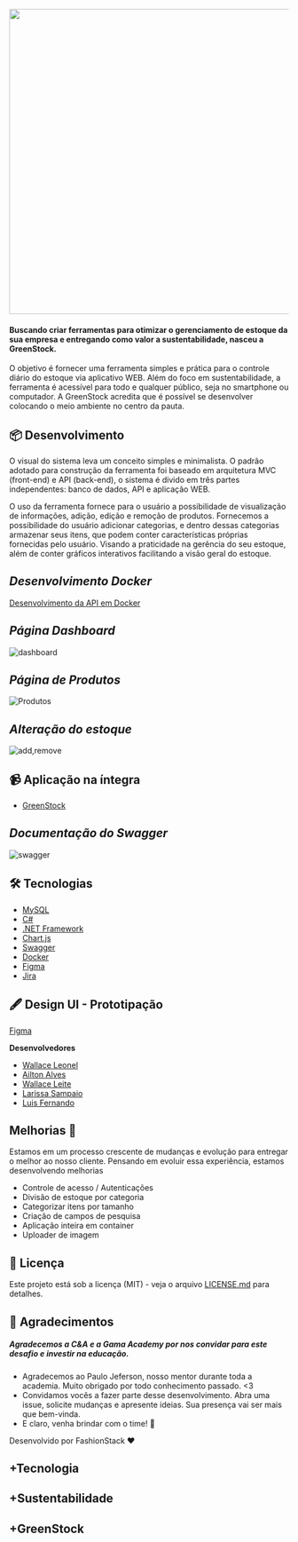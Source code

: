 <p align="center">
  <img width="550" src="https://i.imgur.com/rKG8yfk.png">
</p>


#### Buscando criar ferramentas para otimizar o gerenciamento de estoque da sua empresa e entregando como valor a sustentabilidade, nasceu a GreenStock.


<p> 
 O objetivo é fornecer uma ferramenta simples e prática para o controle diário do estoque via aplicativo WEB. Além do foco em sustentabilidade, a ferramenta é acessível para todo e qualquer público, seja no smartphone ou computador. A GreenStock acredita que é possível se desenvolver colocando o meio ambiente no centro da pauta.
</p>

## 📦 Desenvolvimento

<p>
 O visual do sistema leva um conceito simples e minimalista. O padrão adotado para construção da ferramenta foi baseado em arquitetura MVC (front-end) e API (back-end), o sistema é divido em três partes independentes: banco de dados, API e aplicação WEB.
</p>

<p>
 O uso da ferramenta fornece para o usuário a possibilidade de visualização de informações, adição, edição e remoção de produtos. Fornecemos a possibilidade do usuário adicionar categorias, e dentro dessas categorias armazenar seus itens, que podem conter características próprias fornecidas pelo usuário. Visando a praticidade na gerência do seu estoque, além de conter gráficos interativos facilitando a visão geral do estoque.
</p>

## _Desenvolvimento Docker_

[Desenvolvimento da API em Docker](https://github.com/FashionStack/GreenAPI/tree/docker)



 ## _Página Dashboard_
 
 ![dashboard](https://user-images.githubusercontent.com/69112012/140243830-39fa6125-5a7f-496f-983c-928b0ccb7466.gif)



## _Página de Produtos_

![Produtos](https://user-images.githubusercontent.com/69112012/140243806-9355f6e9-755d-45a4-8b32-86e07ccdfe08.gif)



## _Alteração do estoque_

![add,remove](https://user-images.githubusercontent.com/69112012/140243794-c458da1d-674d-4703-9fa0-83b0a2a84cb2.gif)



## 📹 Aplicação na íntegra
 
 - [GreenStock](https://youtu.be/xh4UlbjOOSQ)

## _Documentação do Swagger_ 
![swagger](https://user-images.githubusercontent.com/69112012/140248420-45e3eddc-91e5-4dca-be98-8434b16f07aa.gif)

## 🛠️ Tecnologias 

- [MySQL](https://dev.mysql.com/doc/relnotes/mysql/8.0/en/news-8-0-21.html)
- [C#](https://docs.microsoft.com/pt-br/dotnet/csharp/)
- [.NET Framework](https://docs.microsoft.com/pt-br/dotnet/)
- [Chart.js](https://www.chartjs.org/)
- [Swagger](https://swagger.io/)
- [Docker](https://docs.docker.com/)
- [Figma](https://help.figma.com/hc/en-us)
- [Jira](https://confluence.atlassian.com/jira/jira-documentation-1556.html)

## 🖋️ Design UI - Prototipação 
[Figma](https://www.figma.com/file/OpxHd2XGnacOnmk2zTHB1A/Untitled-(Copy)-(Copy)?node-id=0%3A1) 
 
 **Desenvolvedores** 

-    [Wallace Leonel](https://github.com/wallaceleonel)
-    [Ailton Alves](https://github.com/aailton)
-    [Wallace Leite ](https://github.com/wallacejerry)
-    [Larissa Sampaio](https://github.com/LarissaSampaio)
-    [Luis Fernando ](https://github.com/Luinando7)
  

## Melhorias 🚧

Estamos em um processo crescente de mudanças e evolução para entregar o melhor ao nosso cliente. Pensando em evoluir essa experiência, estamos 
desenvolvendo melhorias 

- Controle de acesso / Autenticações
- Divisão de estoque por categoria
- Categorizar itens por tamanho
- Criação de campos de pesquisa
- Aplicação inteira em container 
- Uploader de imagem


## 📄 Licença

Este projeto está sob a licença (MIT) - veja o arquivo [LICENSE.md](https://github.com/usuario/projeto/licenca) para detalhes.

## 🎁 Agradecimentos 


##### Agradecemos a C&A e a Gama Academy por nos convidar para este desafio e investir na educação. 

* Agradecemos ao Paulo Jeferson, nosso mentor durante toda a academia. Muito obrigado por todo conhecimento passado. <3
* Convidamos vocês a fazer parte desse desenvolvimento. Abra uma issue, solicite mudanças e apresente ideias. Sua presença vai ser mais que bem-vinda. 
* E claro, venha brindar com o time! 🍺 




Desenvolvido por FashionStack ❤️ 


## +Tecnologia
## +Sustentabilidade 
## +GreenStock
